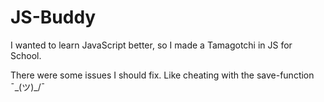 # JS-Buddy
I wanted to learn JavaScript better, so I made a Tamagotchi in JS for School.

There were some issues I should fix. Like cheating with the save-function ¯\_(ツ)_/¯
